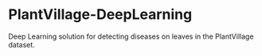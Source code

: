 # PlantVillage-DeepLearning
Deep Learning solution for detecting diseases on leaves in the PlantVillage dataset.
